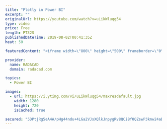 ```yaml
---
title: "Plotly in Power BI"
excerpt: ""
originalUrl: https://youtube.com/watch?v=uLikWluqg54
type: video
price: Free
length: PT32S
publishedDateTime: 2019-08-02T00:41:35Z
heat: 50

featuredContent: "<iframe width=\"800\" height=\"500\" frameborder=\"0\" src=\"https://www.youtube.com/embed/uLikWluqg54\" allow=\"accelerometer; autoplay; encrypted-media; gyroscope; picture-in-picture\" allowfullscreen></iframe>"

provider:
  name: RADACAD
  domain: radacad.com

topics:
  - Power BI

images:
  - url: https://i.ytimg.com/vi/uLikWluqg54/maxresdefault.jpg
    width: 1280
    height: 720
    isCached: true

secured: "5DPtjRg5eA4A/pHg44ndu+4LGa2VJsXQlkJnpygRv8QCi8f0QZswP3knw24aDUB6Hpx5aIvrhN857pVSpEq/lJD6LWZgYD2skYVdxe/HKlr5sTvfo/GwFGZZj16Cd0eYXERZd4SfBliIC5/KzWZXKe1IPlY0/WNrz6QeX06ndCvrj5IwYLEiIEIkZYKJE2EtcFQ39YyfCGivFfNxO2+R702klqGbKzPLo2asA1dj/yJbu+dekr+Wd0hNOkwR6+7icET7k8VUZNFrPWZ28aAi9xjld+X8jCsu49+FZ0lZJ5IL8f4YRUtlTFFDKgtwGw4yCQSrgty1+CqiEgAhZhZrxBKKR5Vxz2JcbmpJHMmXkakPgBFyAaApyrNuSDaUjnxen649VFJFL9sU4OfJ7bSvfAlaIKWgyJcMmTg9YCgNfKk=;CbBKGpnkqhwsh29K9xk9Fg=="
---
```


